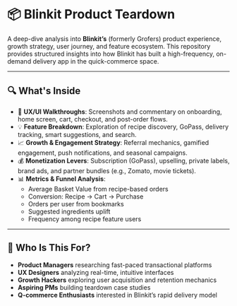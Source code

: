 # 📦 Blinkit Product Teardown

A deep-dive analysis into **Blinkit’s** (formerly Grofers) product experience, growth strategy, user journey, and feature ecosystem. This repository provides structured insights into how Blinkit has built a high-frequency, on-demand delivery app in the quick-commerce space.

---

## 🔍 What's Inside

- 🔄 **UX/UI Walkthroughs**: Screenshots and commentary on onboarding, home screen, cart, checkout, and post-order flows.
- 💡 **Feature Breakdown**: Exploration of recipe discovery, GoPass, delivery tracking, smart suggestions, and search.
- 📈 **Growth & Engagement Strategy**: Referral mechanics, gamified engagement, push notifications, and seasonal campaigns.
- 💰 **Monetization Levers**: Subscription (GoPass), upselling, private labels, brand ads, and partner bundles (e.g., Zomato, movie tickets).
- 📊 **Metrics & Funnel Analysis**:
  - Average Basket Value from recipe-based orders  
  - Conversion: Recipe → Cart → Purchase  
  - Orders per user from bookmarks  
  - Suggested ingredients uplift  
  - Frequency among recipe feature users

---

## 🧠 Who Is This For?

- **Product Managers** researching fast-paced transactional platforms  
- **UX Designers** analyzing real-time, intuitive interfaces  
- **Growth Hackers** exploring user acquisition and retention mechanics  
- **Aspiring PMs** building teardown case studies  
- **Q-commerce Enthusiasts** interested in Blinkit’s rapid delivery model



